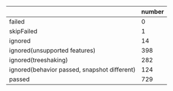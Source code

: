 |  | number |
|----| ---- |
| failed | 0 |
| skipFailed | 1 |
| ignored | 14 |
| ignored(unsupported features) | 398 |
| ignored(treeshaking) | 282 |
| ignored(behavior passed, snapshot different) | 124 |
| passed | 729 |
